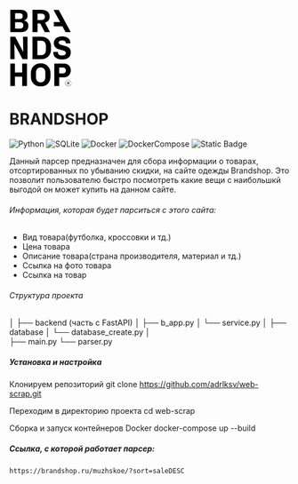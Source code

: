 ![Project Brandshop logo](images/Logo.png)
# BRANDSHOP

![Python](https://img.shields.io/badge/Python_3.10-blue?logo=python&logoColor=yellow)
![SQLite](https://img.shields.io/badge/SQLite-purple?logo=SQLite&logoColor=blue)
![Docker](https://img.shields.io/badge/Docker-grey?logo=Docker&logoColor=blue)
![DockerCompose](https://img.shields.io/badge/DockerCompose-blue)
![Static Badge](https://img.shields.io/badge/FastAPI-black?logo=FastAPI)







Данный парсер предназначен для сбора информации о товарах, отсортированных по убыванию скидки, на сайте одежды Brandshop. Это позволит пользователю быстро посмотреть какие вещи с наибольшкй выгодой он может купить на данном сайте.



###### Информация, которая будет парситься с этого сайта:
- Вид товара(футболка, кроссовки и тд.)
- Цена товара
- Описание товара(страна производителя, материал и тд.)
- Ссылка на фото товара
- Ссылка на товар

###### Структура проекта
│
├── backend (часть с FastAPI)
│   ├── b_app.py
│   └── service.py
│
├── database
│   └── database_create.py
│   
├── main.py
└── parser.py



##### Установка и настройка
Клонируем репозиторий
    git clone https://github.com/adrlksv/web-scrap.git

Переходим в директорию проекта
    cd web-scrap

Сборка и запуск контейнеров Docker
    docker-compose up --build


##### Ссылка, с которой работает парсер:
    https://brandshop.ru/muzhskoe/?sort=saleDESC

